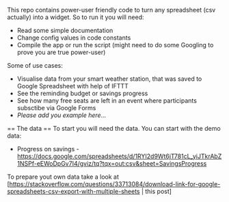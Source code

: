 

This repo contains power-user friendly code to turn any spreadsheet (csv actually) into a widget. So to run it you will need:
* Read some simple documentation
* Change config values in code constants
* Compile the app or run the script (might need to do some Googling to prove you are true power-user) 

Some of use cases:
* Visualise data from your smart weather station, that was saved to Google Spreadsheet with help of IFTTT
* See the reminding budget or savings progress
* See how many free seats are left in an event where participants subsctibe via Google Forms
* _Please add you example here..._ 

== The data ==
To start you will need the data. You can start with the demo data:
* Progress on savings - https://docs.google.com/spreadsheets/d/1RYI2d9Wt6jT781cL_yiJTkrAbZ1NSPf-eEWoDpGv7I4/gviz/tq?tqx=out:csv&sheet=SavingsProgress 



To prepare yout own data take a look at [https://stackoverflow.com/questions/33713084/download-link-for-google-spreadsheets-csv-export-with-multiple-sheets | this post] 
